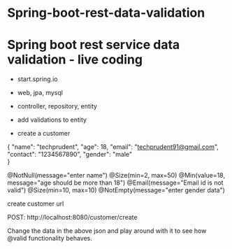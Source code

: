# Spring-boot-rest-data-validation

Spring boot rest service data validation - live coding
======================================================

- start.spring.io
- web, jpa, mysql

- controller, repository, entity
- add validations to entity
- create a customer

{ 
  "name": "techprudent",
  "age": 18,
  "email": "techprudent91@gmail.com",
  "contact": "1234567890",
  "gender": "male"  
}

@NotNull(message="enter name") @Size(min=2, max=50)
@Min(value=18, message="age should be more than 18")
@Email(message="Email id is not valid")
@Size(min=10, max=10)
@NotEmpty(message="enter gender data")

create customer  url 

POST: http://localhost:8080/customer/create

Change the data in the above json and play around with it to see how @valid functionality behaves.
